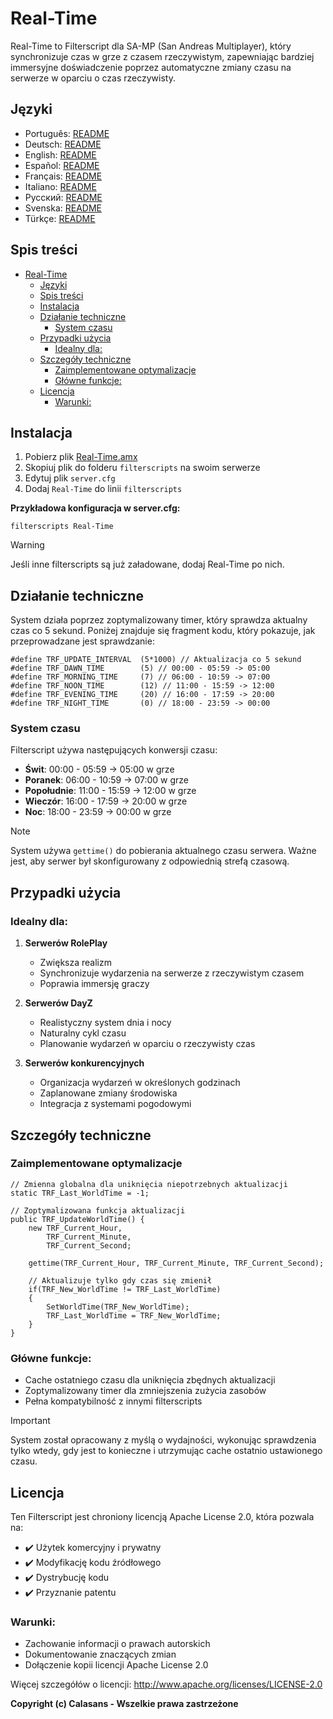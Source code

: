 # Real-Time

Real-Time to Filterscript dla SA-MP (San Andreas Multiplayer), który synchronizuje czas w grze z czasem rzeczywistym, zapewniając bardziej immersyjne doświadczenie poprzez automatyczne zmiany czasu na serwerze w oparciu o czas rzeczywisty.

## Języki

- Português: [README](../../)
- Deutsch: [README](../Deutsch/README.md)
- English: [README](../English/README.md)
- Español: [README](../Espanol/README.md)
- Français: [README](../Francais/README.md)
- Italiano: [README](../Italiano/README.md)
- Русский: [README](../Русский/README.md)
- Svenska: [README](../Svenska/README.md)
- Türkçe: [README](../Turkce/README.md)

## Spis treści
- [Real-Time](#real-time)
  - [Języki](#języki)
  - [Spis treści](#spis-treści)
  - [Instalacja](#instalacja)
  - [Działanie techniczne](#działanie-techniczne)
    - [System czasu](#system-czasu)
  - [Przypadki użycia](#przypadki-użycia)
    - [Idealny dla:](#idealny-dla)
  - [Szczegóły techniczne](#szczegóły-techniczne)
    - [Zaimplementowane optymalizacje](#zaimplementowane-optymalizacje)
    - [Główne funkcje:](#główne-funkcje)
  - [Licencja](#licencja)
    - [Warunki:](#warunki)

## Instalacja

1. Pobierz plik [Real-Time.amx](https://github.com/ocalasans/Real-Time/raw/refs/heads/main/src/Real-Time.amx)
2. Skopiuj plik do folderu `filterscripts` na swoim serwerze
3. Edytuj plik `server.cfg`
4. Dodaj `Real-Time` do linii `filterscripts`

**Przykładowa konfiguracja w server.cfg:**
```
filterscripts Real-Time
```

> [!WARNING]
> Jeśli inne filterscripts są już załadowane, dodaj Real-Time po nich.

## Działanie techniczne

System działa poprzez zoptymalizowany timer, który sprawdza aktualny czas co 5 sekund. Poniżej znajduje się fragment kodu, który pokazuje, jak przeprowadzane jest sprawdzanie:

```pawn
#define TRF_UPDATE_INTERVAL  (5*1000) // Aktualizacja co 5 sekund
#define TRF_DAWN_TIME        (5) // 00:00 - 05:59 -> 05:00
#define TRF_MORNING_TIME     (7) // 06:00 - 10:59 -> 07:00
#define TRF_NOON_TIME        (12) // 11:00 - 15:59 -> 12:00
#define TRF_EVENING_TIME     (20) // 16:00 - 17:59 -> 20:00
#define TRF_NIGHT_TIME       (0) // 18:00 - 23:59 -> 00:00
```

### System czasu
Filterscript używa następujących konwersji czasu:
- **Świt**: 00:00 - 05:59 → 05:00 w grze
- **Poranek**: 06:00 - 10:59 → 07:00 w grze
- **Popołudnie**: 11:00 - 15:59 → 12:00 w grze
- **Wieczór**: 16:00 - 17:59 → 20:00 w grze
- **Noc**: 18:00 - 23:59 → 00:00 w grze

> [!NOTE]
> System używa `gettime()` do pobierania aktualnego czasu serwera. Ważne jest, aby serwer był skonfigurowany z odpowiednią strefą czasową.

## Przypadki użycia

### Idealny dla:
1. **Serwerów RolePlay**
   - Zwiększa realizm
   - Synchronizuje wydarzenia na serwerze z rzeczywistym czasem
   - Poprawia immersję graczy

2. **Serwerów DayZ**
   - Realistyczny system dnia i nocy
   - Naturalny cykl czasu
   - Planowanie wydarzeń w oparciu o rzeczywisty czas

3. **Serwerów konkurencyjnych**
   - Organizacja wydarzeń w określonych godzinach
   - Zaplanowane zmiany środowiska
   - Integracja z systemami pogodowymi

## Szczegóły techniczne

### Zaimplementowane optymalizacje
```pawn
// Zmienna globalna dla uniknięcia niepotrzebnych aktualizacji
static TRF_Last_WorldTime = -1;

// Zoptymalizowana funkcja aktualizacji
public TRF_UpdateWorldTime() {
    new TRF_Current_Hour,
        TRF_Current_Minute,
        TRF_Current_Second;
    
    gettime(TRF_Current_Hour, TRF_Current_Minute, TRF_Current_Second);
    
    // Aktualizuje tylko gdy czas się zmienił
    if(TRF_New_WorldTime != TRF_Last_WorldTime)
    {
        SetWorldTime(TRF_New_WorldTime);
        TRF_Last_WorldTime = TRF_New_WorldTime;
    }
}
```

### Główne funkcje:
- Cache ostatniego czasu dla uniknięcia zbędnych aktualizacji
- Zoptymalizowany timer dla zmniejszenia zużycia zasobów
- Pełna kompatybilność z innymi filterscripts

> [!IMPORTANT]
> System został opracowany z myślą o wydajności, wykonując sprawdzenia tylko wtedy, gdy jest to konieczne i utrzymując cache ostatnio ustawionego czasu.

## Licencja

Ten Filterscript jest chroniony licencją Apache License 2.0, która pozwala na:

- ✔️ Użytek komercyjny i prywatny
- ✔️ Modyfikację kodu źródłowego
- ✔️ Dystrybucję kodu
- ✔️ Przyznanie patentu

### Warunki:
- Zachowanie informacji o prawach autorskich
- Dokumentowanie znaczących zmian
- Dołączenie kopii licencji Apache License 2.0

Więcej szczegółów o licencji: http://www.apache.org/licenses/LICENSE-2.0

**Copyright (c) Calasans - Wszelkie prawa zastrzeżone**